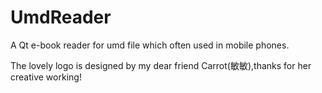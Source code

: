 UmdReader
=========

A Qt e-book reader for umd file which often used in mobile phones.

The lovely logo is designed by my dear friend Carrot(敏敏),thanks for her creative working!
